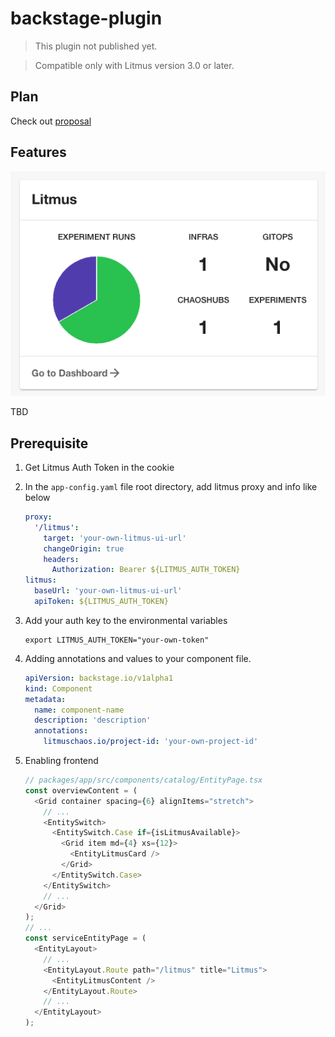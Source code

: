 # backstage-plugin

> This plugin not published yet.

> Compatible only with Litmus version 3.0 or later.

## Plan

Check out [proposal](https://docs.google.com/document/d/1_ePJ36DwFrhFPhcxhxXX__yiNzW1KDL83L2lfF8oIcA/edit?usp=sharing)

## Features

![Litmus Overview Card](./docs/litmus-overview-card.png)

TBD

## Prerequisite

1. Get Litmus Auth Token in the cookie
2. In the `app-config.yaml` file root directory, add litmus proxy and info like below
   ```yaml
   proxy:
     '/litmus':
       target: 'your-own-litmus-ui-url'
       changeOrigin: true
       headers:
         Authorization: Bearer ${LITMUS_AUTH_TOKEN}
   litmus:
     baseUrl: 'your-own-litmus-ui-url'
     apiToken: ${LITMUS_AUTH_TOKEN}
   ```
3. Add your auth key to the environmental variables
   ```shell
   export LITMUS_AUTH_TOKEN="your-own-token"
   ```
4. Adding annotations and values to your component file.
   ```yaml
   apiVersion: backstage.io/v1alpha1
   kind: Component
   metadata:
     name: component-name
     description: 'description'
     annotations:
       litmuschaos.io/project-id: 'your-own-project-id'
   ```
5. Enabling frontend

   ```ts
   // packages/app/src/components/catalog/EntityPage.tsx
   const overviewContent = (
     <Grid container spacing={6} alignItems="stretch">
       // ...
       <EntitySwitch>
         <EntitySwitch.Case if={isLitmusAvailable}>
           <Grid item md={4} xs={12}>
             <EntityLitmusCard />
           </Grid>
         </EntitySwitch.Case>
       </EntitySwitch>
       // ...
     </Grid>
   );
   // ...
   const serviceEntityPage = (
     <EntityLayout>
       // ...
       <EntityLayout.Route path="/litmus" title="Litmus">
         <EntityLitmusContent />
       </EntityLayout.Route>
       // ...
     </EntityLayout>
   );
   ```
